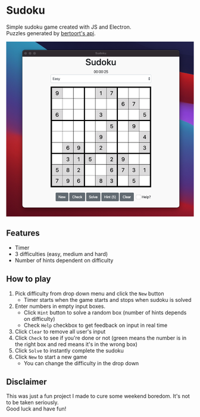 # Sudoku
Simple sudoku game created with JS and Electron.  
Puzzles generated by [bertoort's api]("https://sugoku2.herokuapp.com/").

![Sudoku](./Sudoku.png)

## Features
* Timer
* 3 difficulties (easy, medium and hard)
* Number of hints dependent on difficulty 

## How to play
1. Pick difficulty from drop down menu and click the `New` button
   * Timer starts when the game starts and stops when sudoku is solved
2. Enter numbers in empty input boxes.
   * Click `Hint` button to solve a random box (number of hints depends on difficulty)
   * Check `Help` checkbox to get feedback on input in real time
3. Click `Clear` to remove all user's input
4. Click `Check` to see if you're done or not (green means the number is in the right box and red means it's in the wrong box)
5. Click `Solve` to instantly complete the sudoku
6. Click `New` to start a new game
   * You can change the difficulty in the drop down


## Disclaimer
This was just a fun project I made to cure some weekend boredom. It's not to be taken seriously.  
Good luck and have fun!
